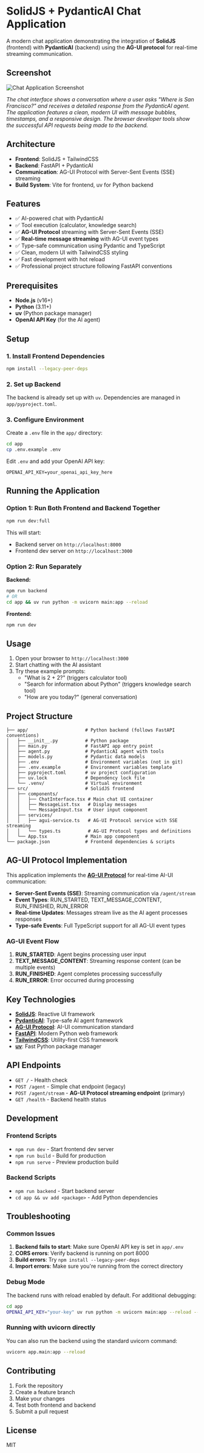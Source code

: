 # SolidJS + PydanticAI Chat Application

A modern chat application demonstrating the integration of **SolidJS** (frontend) with **PydanticAI** (backend) using the **AG-UI protocol** for real-time streaming communication.

## Screenshot

![Chat Application Screenshot](assets/chat-screenshot.jpg)

*The chat interface shows a conversation where a user asks "Where is San Francisco?" and receives a detailed response from the PydanticAI agent. The application features a clean, modern UI with message bubbles, timestamps, and a responsive design. The browser developer tools show the successful API requests being made to the backend.*

## Architecture

- **Frontend**: SolidJS + TailwindCSS
- **Backend**: FastAPI + PydanticAI
- **Communication**: AG-UI Protocol with Server-Sent Events (SSE) streaming
- **Build System**: Vite for frontend, uv for Python backend

## Features

- ✅ AI-powered chat with PydanticAI
- ✅ Tool execution (calculator, knowledge search)
- ✅ **AG-UI Protocol** streaming with Server-Sent Events (SSE)
- ✅ **Real-time message streaming** with AG-UI event types
- ✅ Type-safe communication using Pydantic and TypeScript
- ✅ Clean, modern UI with TailwindCSS styling
- ✅ Fast development with hot reload
- ✅ Professional project structure following FastAPI conventions

## Prerequisites

- **Node.js** (v16+)
- **Python** (3.11+)
- **uv** (Python package manager)
- **OpenAI API Key** (for the AI agent)

## Setup

### 1. Install Frontend Dependencies

```bash
npm install --legacy-peer-deps
```

### 2. Set up Backend

The backend is already set up with `uv`. Dependencies are managed in `app/pyproject.toml`.

### 3. Configure Environment

Create a `.env` file in the `app/` directory:

```bash
cd app
cp .env.example .env
```

Edit `.env` and add your OpenAI API key:

```
OPENAI_API_KEY=your_openai_api_key_here
```

## Running the Application

### Option 1: Run Both Frontend and Backend Together

```bash
npm run dev:full
```

This will start:
- Backend server on `http://localhost:8000`
- Frontend dev server on `http://localhost:3000`

### Option 2: Run Separately

**Backend:**
```bash
npm run backend
# OR
cd app && uv run python -m uvicorn main:app --reload
```

**Frontend:**
```bash
npm run dev
```

## Usage

1. Open your browser to `http://localhost:3000`
2. Start chatting with the AI assistant
3. Try these example prompts:
   - "What is 2 + 2?" (triggers calculator tool)
   - "Search for information about Python" (triggers knowledge search tool)
   - "How are you today?" (general conversation)

## Project Structure

```
├── app/                     # Python backend (follows FastAPI conventions)
│   ├── __init__.py          # Python package
│   ├── main.py              # FastAPI app entry point
│   ├── agent.py             # PydanticAI agent with tools
│   ├── models.py            # Pydantic data models
│   ├── .env                 # Environment variables (not in git)
│   ├── .env.example         # Environment variables template
│   ├── pyproject.toml       # uv project configuration
│   ├── uv.lock              # Dependency lock file
│   └── .venv/               # Virtual environment
├── src/                     # SolidJS frontend
│   ├── components/
│   │   ├── ChatInterface.tsx # Main chat UI container
│   │   ├── MessageList.tsx   # Display messages
│   │   └── MessageInput.tsx  # User input component
│   ├── services/
│   │   ├── agui-service.ts   # AG-UI Protocol service with SSE streaming
│   │   └── types.ts          # AG-UI Protocol types and definitions
│   └── App.tsx              # Main app component
└── package.json             # Frontend dependencies & scripts
```

## AG-UI Protocol Implementation

This application implements the **[AG-UI Protocol](https://docs.ag-ui.com/)** for real-time AI-UI communication:

- **Server-Sent Events (SSE)**: Streaming communication via `/agent/stream`
- **Event Types**: RUN_STARTED, TEXT_MESSAGE_CONTENT, RUN_FINISHED, RUN_ERROR
- **Real-time Updates**: Messages stream live as the AI agent processes responses
- **Type-safe Events**: Full TypeScript support for all AG-UI event types

### AG-UI Event Flow

1. **RUN_STARTED**: Agent begins processing user input
2. **TEXT_MESSAGE_CONTENT**: Streaming response content (can be multiple events)
3. **RUN_FINISHED**: Agent completes processing successfully
4. **RUN_ERROR**: Error occurred during processing

## Key Technologies

- **[SolidJS](https://solidjs.com/)**: Reactive UI framework
- **[PydanticAI](https://ai.pydantic.dev/)**: Type-safe AI agent framework
- **[AG-UI Protocol](https://docs.ag-ui.com/)**: AI-UI communication standard
- **[FastAPI](https://fastapi.tiangolo.com/)**: Modern Python web framework
- **[TailwindCSS](https://tailwindcss.com/)**: Utility-first CSS framework
- **[uv](https://github.com/astral-sh/uv)**: Fast Python package manager

## API Endpoints

- `GET /` - Health check
- `POST /agent` - Simple chat endpoint (legacy)
- `POST /agent/stream` - **AG-UI Protocol streaming endpoint** (primary)
- `GET /health` - Backend health status

## Development

### Frontend Scripts

- `npm run dev` - Start frontend dev server
- `npm run build` - Build for production
- `npm run serve` - Preview production build

### Backend Scripts

- `npm run backend` - Start backend server
- `cd app && uv add <package>` - Add Python dependencies

## Troubleshooting

### Common Issues

1. **Backend fails to start**: Make sure OpenAI API key is set in `app/.env`
2. **CORS errors**: Verify backend is running on port 8000
3. **Build errors**: Try `npm install --legacy-peer-deps`
4. **Import errors**: Make sure you're running from the correct directory

### Debug Mode

The backend runs with reload enabled by default. For additional debugging:

```bash
cd app
OPENAI_API_KEY="your-key" uv run python -m uvicorn main:app --reload --host 0.0.0.0 --port 8000
```

### Running with uvicorn directly

You can also run the backend using the standard uvicorn command:

```bash
uvicorn app.main:app --reload
```

## Contributing

1. Fork the repository
2. Create a feature branch
3. Make your changes
4. Test both frontend and backend
5. Submit a pull request

## License

MIT
